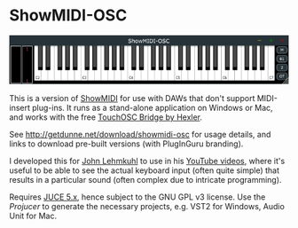 # ShowMIDI-OSC
![](showmidi-osc.png)

This is a version of [ShowMIDI](https://github.com/getdunne/ShowMIDI) for use with DAWs that don't support MIDI-insert plug-ins. It runs as a stand-alone application on Windows or Mac, and works with the free [TouchOSC Bridge by Hexler](https://hexler.net/products/touchosc).

See http://getdunne.net/download/showmidi-osc for usage details, and links to download pre-built versions (with PlugInGuru branding).

I developed this for [John Lehmkuhl](https://www.pluginguru.com/) to use in his [YouTube videos](https://www.youtube.com/channel/UCuKxBfrjXMDZZfuP_bfSHFA), where it's useful to be able to see the actual keyboard input (often quite simple) that results in a particular sound (often complex due to intricate programming).

Requires [JUCE 5.x](https://shop.juce.com/get-juce), hence subject to the GNU GPL v3 license. Use the *Projucer* to generate the necessary projects, e.g. VST2 for Windows, Audio Unit for Mac.
